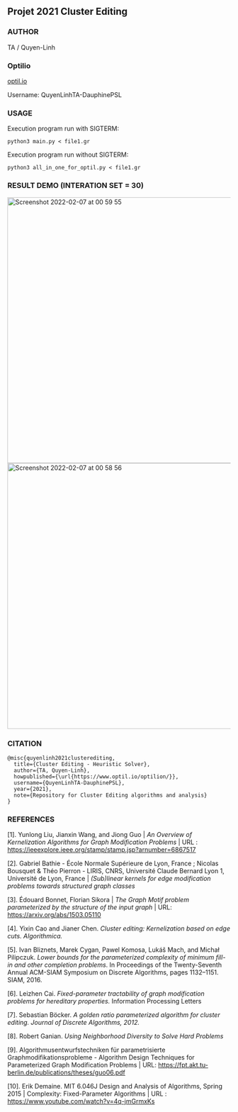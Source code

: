 ## Projet 2021 Cluster Editing

### AUTHOR

TA / Quyen-Linh

### Optilio

[optil.io](https://www.optil.io/optilion/)

Username: QuyenLinhTA-DauphinePSL

### USAGE

Execution program run with SIGTERM: 

    python3 main.py < file1.gr 
    
Execution program run without SIGTERM: 

    python3 all_in_one_for_optil.py < file1.gr 
    
### RESULT DEMO (INTERATION SET = 30)

<img width="600" alt="Screenshot 2022-02-07 at 00 59 55" src="https://user-images.githubusercontent.com/60761870/152707236-893e4d3f-4959-4389-ae71-552307f70e06.png">

<img width="600" alt="Screenshot 2022-02-07 at 00 58 56" src="https://user-images.githubusercontent.com/60761870/152707240-bd34570e-87dc-4326-adb1-8deafef45a2a.png">

### CITATION
```
@misc{quyenlinh2021clusterediting,
  title={Cluster Editing - Heuristic Solver},
  author={TA, Quyen-Linh},
  howpublished={\url{https://www.optil.io/optilion/}},
  username={QuyenLinhTA-DauphinePSL},
  year={2021},
  note={Repository for Cluster Editing algorithms and analysis}
}
```

### REFERENCES

[1]. Yunlong Liu, Jianxin Wang, and Jiong Guo | _An Overview of Kernelization Algorithms for Graph Modification Problems_ | URL : https://ieeexplore.ieee.org/stamp/stamp.jsp?arnumber=6867517

[2]. Gabriel Bathie - École Normale Supérieure de Lyon, France ; Nicolas Bousquet & Théo Pierron - LIRIS, CNRS, Université Claude Bernard Lyon 1, Université de Lyon, France | _(Sub)linear kernels for edge modification problems
towards structured graph classes_

[3]. Édouard Bonnet, Florian Sikora | _The Graph Motif problem parameterized by the structure of the input graph_ | URL: https://arxiv.org/abs/1503.05110

[4]. Yixin Cao and Jianer Chen. _Cluster editing: Kernelization based on edge cuts. Algorithmica._

[5]. Ivan Bliznets, Marek Cygan, Pawel Komosa, Lukáš Mach, and Michał Pilipczuk. _Lower
bounds for the parameterized complexity of minimum fill-in and other completion problems_.
In Proceedings of the Twenty-Seventh Annual ACM-SIAM Symposium on Discrete Algorithms,
pages 1132–1151. SIAM, 2016.

[6]. Leizhen Cai. _Fixed-parameter tractability of graph modification problems for hereditary
properties._ Information Processing Letters

[7]. Sebastian Böcker. _A golden ratio parameterized algorithm for cluster editing. Journal of Discrete Algorithms, 2012._

[8]. Robert Ganian. _Using Neighborhood Diversity to Solve Hard Problems_

[9]. Algorithmusentwurfstechniken für parametrisierte Graphmodifikationsprobleme - Algorithm Design Techniques for Parameterized Graph Modification Problems | URL: https://fpt.akt.tu-berlin.de/publications/theses/guo06.pdf

[10]. Erik Demaine. MIT 6.046J Design and Analysis of Algorithms, Spring 2015 | Complexity: Fixed-Parameter Algorithms | URL : https://www.youtube.com/watch?v=4q-jmGrmxKs

